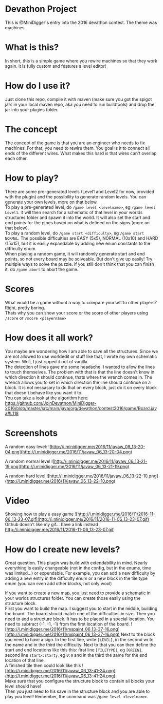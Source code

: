# Devathon Project
This is @MiniDigger's entry into the 2016 devathon contest. The theme was machines.

# What is this?
In short, this is a simple game where you rewire machines so that they work again.
It is fully custom and features a level editor!

# How do I use it?
Just clone this repo, compile it with maven 
(make sure you got the spigot jars in your local maven repo, aka you need to run buildtools)
and drop the jar into your plugins folder.

# The concept
The concept of the game is that you are an engineer who needs to fix machines. For that, you need to rewire them. 
You goal is it to connect all ends of the different wires. What makes this hard is that wires can't overlap each other.

# How to play?
There are some pre-generated levels (Level1 and Level2 for now, provided with the plugin) and the possibility to generate random levels. 
You can generate your own levels, more on that below.  
To play a pre-generated level, do ```/game level <levelname>```, eg ```/game level Level1```.
It will then search for a schematic of that level in your worlds structures folder and spawn it into the world. 
It will also set the start and end points for the pipes based on what is defined on the signs (more on that below).  
To play a random level, do ```/game start <difficulty>```, eg ```/game start NORMAL```. The possible difficulties are EASY (5x5), NORMAL (10x10) and HARD (15x15),
but it is easily expandable by adding new enum constants to the difficulty enum.  
When playing a random game, it will randomly generate start and end points, so not every board may be solveable. 
But don't give up easily! Try multiple ways to solve the puzzle. If you still don't think that you can finish it, 
do ```/game abort``` to abort the game.

# Scores
What would be a game without a way to compare yourself to other players? Right, pretty boring.  
Thats why you can show your score or the score of other players using ```/score``` or ```/score <playername>```

# How does it all work?
You maybe are wondering how I am able to save all the structures. Since we are not allowed to use worldedit 
or stuff like that, I wrote my own schematic system. Well, I just ripped it out of vanilla.  
The detection of lines gave me some headache. I wanted to allow the lines to touch themselves. The 
problem with that is that the line doesn't know in which direction it should continue, thats where the wrench comes in.
The wrench allows you to set in which direction the line should continue on a block. It is not nessasary to do that on every block,
just do it on every block that doesn't behave like you want it to.  
You can take a look at the algorithm here: https://github.com/JoinDevathon/MiniDigger-2016/blob/master/src/main/java/org/devathon/contest2016/game/Board.java#L118

# Screenshots

A random easy level: ![http://i.minidigger.me/2016/11/javaw_06_13-20-04.png](http://i.minidigger.me/2016/11/javaw_06_13-20-04.png)  

A random normal level ![http://i.minidigger.me/2016/11/javaw_06_13-21-19.png](http://i.minidigger.me/2016/11/javaw_06_13-21-19.png)  

A random hard level ![http://i.minidigger.me/2016/11/javaw_06_13-22-10.png](http://i.minidigger.me/2016/11/javaw_06_13-22-10.png)

# Video
Showing how to play a easy game ![http://i.minidigger.me/2016/11/2016-11-06_13-23-07.gif](http://i.minidigger.me/2016/11/2016-11-06_13-23-07.gif)  
Github doesn't like my gif... have a link instead http://i.minidigger.me/2016/11/2016-11-06_13-23-07.gif

# How do I create new levels?

Great question. This plugin was build with extendability in mind. Nearly everything is easily changeable
(not in the config, but in the enums, time was limited...) or expendable. For example, you can add a
new difficulty by adding a new entry in the difficulty enum or a new block in the tile type enum (you can even add other blocks, not only wool)
 
If you want to create a new map, you just need to provide a schematic in your worlds structures folder. 
You can create those easily using the structure block.  
First you want to build the map. I suggest you to start in the middle, building the board. The board should match one of the difficulties in size.
Then you need to add a structure block. It has to be placed in a special location. You need to subtract (-1, -1, -1) from the first location of the board.
![http://i.minidigger.me/2016/11/mspaint_06_13-37-16.png](http://i.minidigger.me/2016/11/mspaint_06_13-37-16.png)
Next to the block you need to have a sign. In the first line, write ```[LEVEL]```, in the second write the name and in the third the difficulty.
Next to that you can then define the start and end locations like this this: first line ```[TILETYPE]```, eg ```[GREEN]```, second line ```startx:starty```, eg ```0:0```
and in the third the same for the end location of that line.  
A finished tile then could look like this ![http://i.minidigger.me/2016/11/javaw_06_13-41-24.png](http://i.minidigger.me/2016/11/javaw_06_13-41-24.png).  
Make sure that you configure the structure block to contain all blocks your level should have!  
Then you just need to his save in the structure block and you are able to play you level! Remember, the command was ```/game level <levelname>```.